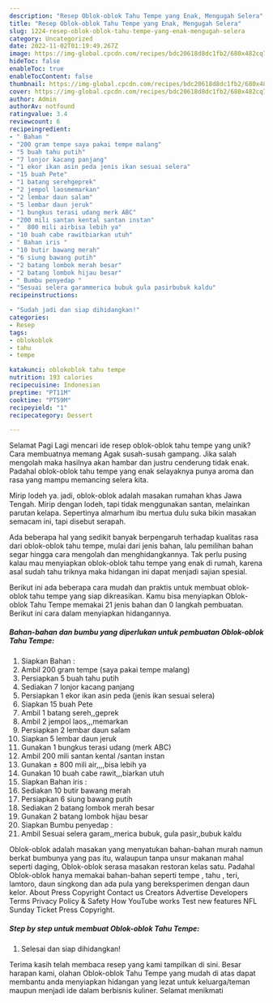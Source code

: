 ```yaml
---
description: "Resep Oblok-oblok Tahu Tempe yang Enak, Mengugah Selera"
title: "Resep Oblok-oblok Tahu Tempe yang Enak, Mengugah Selera"
slug: 1224-resep-oblok-oblok-tahu-tempe-yang-enak-mengugah-selera
category: Uncategorized
date: 2022-11-02T01:19:49.267Z
image: https://img-global.cpcdn.com/recipes/bdc20618d8dc1fb2/680x482cq70/oblok-oblok-tahu-tempe-foto-resep-utama.jpg
hideToc: false
enableToc: true
enableTocContent: false
thumbnail: https://img-global.cpcdn.com/recipes/bdc20618d8dc1fb2/680x482cq70/oblok-oblok-tahu-tempe-foto-resep-utama.jpg
cover: https://img-global.cpcdn.com/recipes/bdc20618d8dc1fb2/680x482cq70/oblok-oblok-tahu-tempe-foto-resep-utama.jpg
author: Admin
authorAv: notfound
ratingvalue: 3.4
reviewcount: 6
recipeingredient:
- " Bahan "
- "200 gram tempe saya pakai tempe malang"
- "5 buah tahu putih"
- "7 lonjor kacang panjang"
- "1 ekor ikan asin peda jenis ikan sesuai selera"
- "15 buah Pete"
- "1 batang serehgeprek"
- "2 jempol laosmemarkan"
- "2 lembar daun salam"
- "5 lembar daun jeruk"
- "1 bungkus terasi udang merk ABC"
- "200 mili santan kental santan instan"
- "  800 mili airbisa lebih ya"
- "10 buah cabe rawitbiarkan utuh"
- " Bahan iris "
- "10 butir bawang merah"
- "6 siung bawang putih"
- "2 batang lombok merah besar"
- "2 batang lombok hijau besar"
- " Bumbu penyedap "
- "Sesuai selera garammerica bubuk gula pasirbubuk kaldu"
recipeinstructions:

- "Sudah jadi dan siap dihidangkan!"
categories:
- Resep
tags:
- oblokoblok
- tahu
- tempe

katakunci: oblokoblok tahu tempe 
nutrition: 193 calories
recipecuisine: Indonesian
preptime: "PT11M"
cooktime: "PT59M"
recipeyield: "1"
recipecategory: Dessert

---
```



Selamat Pagi Lagi mencari ide resep oblok-oblok tahu tempe yang unik? Cara membuatnya memang Agak susah-susah gampang. Jika salah mengolah maka hasilnya akan hambar dan justru cenderung tidak enak. Padahal oblok-oblok tahu tempe yang enak selayaknya punya aroma dan rasa yang mampu memancing selera kita.


Mirip lodeh ya. jadi, oblok-oblok adalah masakan rumahan khas Jawa Tengah. Mirip dengan lodeh, tapi tidak menggunakan santan, melainkan parutan kelapa. Sepertinya almarhum ibu mertua dulu suka bikin masakan semacam ini, tapi disebut serapah.

Ada beberapa hal yang sedikit banyak berpengaruh terhadap kualitas rasa dari oblok-oblok tahu tempe, mulai dari jenis bahan, lalu pemilihan bahan segar hingga cara mengolah dan menghidangkannya. Tak perlu pusing kalau mau menyiapkan oblok-oblok tahu tempe yang enak di rumah, karena asal sudah tahu triknya maka hidangan ini dapat menjadi sajian spesial.


Berikut ini ada beberapa cara mudah dan praktis untuk membuat oblok-oblok tahu tempe yang siap dikreasikan. Kamu bisa menyiapkan Oblok-oblok Tahu Tempe memakai 21 jenis bahan dan 0 langkah pembuatan. Berikut ini cara dalam menyiapkan hidangannya.

<!--inarticleads1-->

##### Bahan-bahan dan bumbu yang diperlukan untuk pembuatan Oblok-oblok Tahu Tempe:

1. Siapkan  Bahan :
1. Ambil 200 gram tempe (saya pakai tempe malang)
1. Persiapkan 5 buah tahu putih
1. Sediakan 7 lonjor kacang panjang
1. Persiapkan 1 ekor ikan asin peda (jenis ikan sesuai selera)
1. Siapkan 15 buah Pete
1. Ambil 1 batang sereh,,geprek
1. Ambil 2 jempol laos,,,memarkan
1. Persiapkan 2 lembar daun salam
1. Siapkan 5 lembar daun jeruk
1. Gunakan 1 bungkus terasi udang (merk ABC)
1. Ambil 200 mili santan kental /santan instan
1. Gunakan  ± 800 mili air,,,,bisa lebih ya
1. Gunakan 10 buah cabe rawit,,,biarkan utuh
1. Siapkan  Bahan iris :
1. Sediakan 10 butir bawang merah
1. Persiapkan 6 siung bawang putih
1. Sediakan 2 batang lombok merah besar
1. Gunakan 2 batang lombok hijau besar
1. Siapkan  Bumbu penyedap :
1. Ambil Sesuai selera garam,,merica bubuk, gula pasir,,bubuk kaldu


Oblok-oblok adalah masakan yang menyatukan bahan-bahan murah namun berkat bumbunya yang pas itu, walaupun tanpa unsur makanan mahal seperti daging, Oblok-oblok serasa masakan restoran kelas satu. Padahal Oblok-oblok hanya memakai bahan-bahan seperti tempe , tahu , teri, lamtoro, daun singkong dan ada pula yang bereksperimen dengan daun kelor. About Press Copyright Contact us Creators Advertise Developers Terms Privacy Policy &amp; Safety How YouTube works Test new features NFL Sunday Ticket Press Copyright. 

<!--inarticleads2-->

##### Step by step untuk membuat Oblok-oblok Tahu Tempe:


1. Selesai dan siap dihidangkan!



Terima kasih telah membaca resep yang kami tampilkan di sini. Besar harapan kami, olahan Oblok-oblok Tahu Tempe yang mudah di atas dapat membantu anda menyiapkan hidangan yang lezat untuk keluarga/teman maupun menjadi ide dalam berbisnis kuliner. Selamat menikmati
